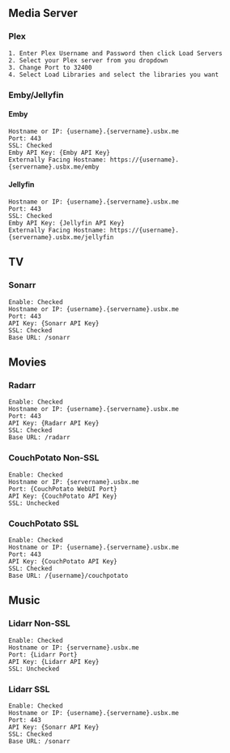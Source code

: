 ## Media Server
### Plex

```
1. Enter Plex Username and Password then click Load Servers
2. Select your Plex server from you dropdown
3. Change Port to 32400
4. Select Load Libraries and select the libraries you want
```

### Emby/Jellyfin
#### Emby

```
Hostname or IP: {username}.{servername}.usbx.me
Port: 443
SSL: Checked
Emby API Key: {Emby API Key}
Externally Facing Hostname: https://{username}.{servername}.usbx.me/emby
```

#### Jellyfin

```
Hostname or IP: {username}.{servername}.usbx.me
Port: 443
SSL: Checked
Emby API Key: {Jellyfin API Key}
Externally Facing Hostname: https://{username}.{servername}.usbx.me/jellyfin
```
## TV
### Sonarr

```
Enable: Checked
Hostname or IP: {username}.{servername}.usbx.me
Port: 443
API Key: {Sonarr API Key}
SSL: Checked
Base URL: /sonarr
```

## Movies
### Radarr

```
Enable: Checked
Hostname or IP: {username}.{servername}.usbx.me
Port: 443
API Key: {Radarr API Key}
SSL: Checked
Base URL: /radarr
```

### CouchPotato Non-SSL

```
Enable: Checked
Hostname or IP: {servername}.usbx.me
Port: {CouchPotato WebUI Port}
API Key: {CouchPotato API Key}
SSL: Unchecked
```

### CouchPotato SSL

```
Enable: Checked
Hostname or IP: {username}.{servername}.usbx.me
Port: 443
API Key: {CouchPotato API Key}
SSL: Checked
Base URL: /{username}/couchpotato
```

## Music
### Lidarr Non-SSL

```
Enable: Checked
Hostname or IP: {servername}.usbx.me
Port: {Lidarr Port}
API Key: {Lidarr API Key}
SSL: Unchecked
```

### Lidarr SSL

```
Enable: Checked
Hostname or IP: {username}.{servername}.usbx.me
Port: 443
API Key: {Sonarr API Key}
SSL: Checked
Base URL: /sonarr
```